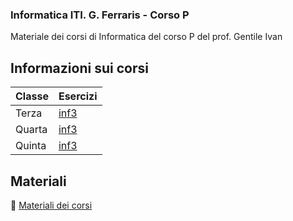 ### Informatica ITI. G. Ferraris - Corso P
Materiale dei corsi di Informatica del corso P del prof. Gentile Ivan

## Informazioni sui corsi

| Classe    | Esercizi |
|--------   |----------|
| Terza     | [inf3](https://github.com/prof-gentile-i/inf3) |
| Quarta    | [inf3](https://github.com/prof-gentile-i/inf3) |
| Quinta    | [inf3](https://github.com/prof-gentile-i/inf3) |

## Materiali

:blue_book: [Materiali dei corsi](https://github.com/prof-gentile-i/materiali)
